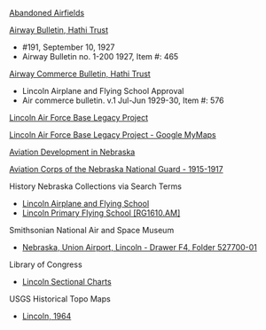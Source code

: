 [Abandoned Airfields](http://www.airfields-freeman.com/NE/Airfields_NE_NE.htm)

[Airway Bulletin, Hathi Trust](https://catalog.hathitrust.org/Record/009945721)
- #191, September 10, 1927
- Airway Bulletin no. 1-200 1927, Item #: 465

[Airway Commerce Bulletin, Hathi Trust](https://catalog.hathitrust.org/Record/001719737)
- Lincoln Airplane and Flying School Approval 
- Air commerce bulletin. v.1 Jul-Jun 1929-30, Item #: 576

[Lincoln Air Force Base Legacy Project](https://www.lincolnafb.org/history.php)

[Lincoln Air Force Base Legacy Project - Google MyMaps](https://www.google.com/maps/d/viewer?mid=1Sv0qX7_t4k3D7KSniMrMzaWNyvoe_X5e&ll=40.86446815314296%2C-96.78195968084216&z=12)

[Aviation Development in Nebraska](https://archive.org/details/AviationDevelopmentNeb)

[Aviation Corps of the Nebraska National Guard - 1915-1917](https://www.ang.af.mil/Portals/77/documents/history/references/AFD-100203-004.pdf?ver=2016-09-20-085109-860)

History Nebraska Collections via Search Terms 
- [Lincoln Airplane and Flying School](https://nebraskahistory.pastperfectonline.com/bysearchterm?keyword=Lincoln+Airplane+and+Flying+School+%28Lincoln%2C+Nebraska%29)
- [Lincoln Primary Flying School [RG1610.AM]](https://history.nebraska.gov/collections/lincoln-primary-flying-school-rg1610am)

Smithsonian National Air and Space Museum
- [Nebraska, Union Airport, Lincoln - Drawer F4, Folder 527700-01](https://airandspace.si.edu/collection-archive-item/nebraska-lincoln-union-airport/sova-nasm-xxxx-1183-f-ref8302)

Library of Congress
- [Lincoln Sectional Charts](https://www.loc.gov/resource/g3701pm.gct00089/?c=150&sp=23&st=list)

USGS Historical Topo Maps 
- [Lincoln, 1964](https://ngmdb.usgs.gov/topoview/viewer/#11/40.8681/-96.7370)
